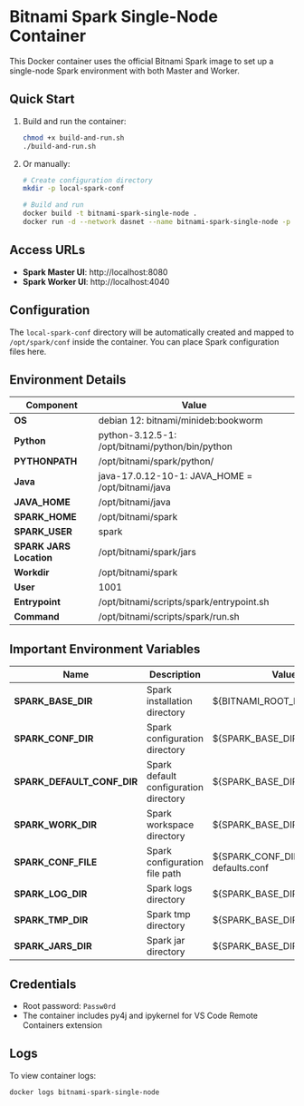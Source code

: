 # Bitnami Spark Single-Node Container

This Docker container uses the official Bitnami Spark image to set up a single-node Spark environment with both Master and Worker.

## Quick Start

1. Build and run the container:
   ```bash
   chmod +x build-and-run.sh
   ./build-and-run.sh
   ```

2. Or manually:
   ```bash
   # Create configuration directory
   mkdir -p local-spark-conf
   
   # Build and run
   docker build -t bitnami-spark-single-node .
   docker run -d --network dasnet --name bitnami-spark-single-node -p 4040:4040 -p 8080:8080 -p 7077:7077 -v ./local-spark-conf:/opt/spark/conf bitnami-spark-single-node
   ```

## Access URLs

- **Spark Master UI**: http://localhost:8080
- **Spark Worker UI**: http://localhost:4040

## Configuration

The `local-spark-conf` directory will be automatically created and mapped to `/opt/spark/conf` inside the container. You can place Spark configuration files here.

## Environment Details

| Component | Value |
|-----------|-------|
| **OS** | debian 12: bitnami/minideb:bookworm |
| **Python** | python-3.12.5-1: /opt/bitnami/python/bin/python |
| **PYTHONPATH** | /opt/bitnami/spark/python/ |
| **Java** | java-17.0.12-10-1: JAVA_HOME = /opt/bitnami/java |
| **JAVA_HOME** | /opt/bitnami/java |
| **SPARK_HOME** | /opt/bitnami/spark |
| **SPARK_USER** | spark |
| **SPARK JARS Location** | /opt/bitnami/spark/jars |
| **Workdir** | /opt/bitnami/spark |
| **User** | 1001 |
| **Entrypoint** | /opt/bitnami/scripts/spark/entrypoint.sh |
| **Command** | /opt/bitnami/scripts/spark/run.sh |

## Important Environment Variables

| Name | Description | Value |
|------|-------------|-------|
| **SPARK_BASE_DIR** | Spark installation directory | ${BITNAMI_ROOT_DIR}/spark |
| **SPARK_CONF_DIR** | Spark configuration directory | ${SPARK_BASE_DIR}/conf |
| **SPARK_DEFAULT_CONF_DIR** | Spark default configuration directory | ${SPARK_BASE_DIR}/conf.default |
| **SPARK_WORK_DIR** | Spark workspace directory | ${SPARK_BASE_DIR}/work |
| **SPARK_CONF_FILE** | Spark configuration file path | ${SPARK_CONF_DIR}/spark-defaults.conf |
| **SPARK_LOG_DIR** | Spark logs directory | ${SPARK_BASE_DIR}/logs |
| **SPARK_TMP_DIR** | Spark tmp directory | ${SPARK_BASE_DIR}/tmp |
| **SPARK_JARS_DIR** | Spark jar directory | ${SPARK_BASE_DIR}/jars |

## Credentials
- Root password: `Passw0rd`
- The container includes py4j and ipykernel for VS Code Remote Containers extension

## Logs
To view container logs:
```bash
docker logs bitnami-spark-single-node
```
